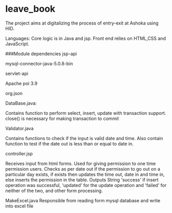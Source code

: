 
# leave_book
The project aims at digitalizing the process of entry-exit at Ashoka using HID. 

Languages:
Core logic is in Java and jsp. Front end relies on HTML,CSS and JavaScript.

###Module dependencies
jsp-api

mysql-connector-java-5.0.8-bin

servlet-api

Apache poi 3.9

org.json

DataBase.java:

Contains function to perform select, insert, update with transaction support.
close() is necessary for making transaction to commit

Validator.java

Contains functions to check if the input is valid date and time. Also contain function to test if the date out is less than or equal to date in.

controller.jsp

Receives input from html forms. 
Used for giving permission to one time permission users.
Checks as per date out if the permission to go out on a particular day exists, if exists then updates the time out, date in and time in, else inserts the permission in the table.
Outputs String 'success' if insert operation was successful, 'updated' for the update operation and 'failed' for neither of the two, and other form processing.

MakeExcel.java
Responsible from reading form mysql database and write into excel file